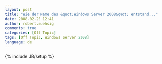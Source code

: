 ```yaml
---
layout: post
title: "Wie der Name des &quot;Windows Server 2008&quot; entstand..."
date: 2008-02-20 12:41
author: robert.muehsig
comments: true
categories: [Off Topic]
tags: [Off Topic, Windows Server 2008]
language: de
---
```

{% include JB/setup %}
<div class="wlWriterSmartContent" id="scid:5737277B-5D6D-4f48-ABFC-DD9C333F4C5D:15893d6d-3df4-484a-a6f2-0d9bfe575bcf" style="padding-right: 0px; display: inline; padding-left: 0px; padding-bottom: 0px; margin: 0px; padding-top: 0px"><div id="b74de991-49c1-4bb5-87bc-991fd07598e5" style="margin: 0px; padding: 0px; display: inline;"><div><a href="http://youtube.com/watch?v=kZbSa8xj1c8" target="_new"><img src="{{BASE_PATH}}/assets/wp-images-de/videof6bd07da9cf4.jpg" galleryimg="no" onload="var downlevelDiv = document.getElementById('b74de991-49c1-4bb5-87bc-991fd07598e5'); downlevelDiv.innerHTML = &quot;&lt;div&gt;&lt;object width=\&quot;425\&quot; height=\&quot;350\&quot;&gt;&lt;param name=\&quot;movie\&quot; value=\&quot;http://www.youtube.com/v/kZbSa8xj1c8\&quot;&gt;&lt;\/param&gt;&lt;param name=\&quot;wmode\&quot; value=\&quot;transparent\&quot;&gt;&lt;\/param&gt;&lt;embed src=\&quot;http://www.youtube.com/v/kZbSa8xj1c8\&quot; type=\&quot;application/x-shockwave-flash\&quot; wmode=\&quot;transparent\&quot; width=\&quot;425\&quot; height=\&quot;350\&quot;&gt;&lt;\/embed&gt;&lt;\/object&gt;&lt;\/div&gt;&quot;;" alt=""></a></div></div></div>
